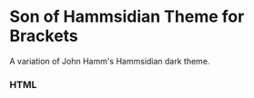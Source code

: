 Son of Hammsidian Theme for Brackets
====================================
A variation of John Hamm's Hammsidian dark theme.

### HTML
